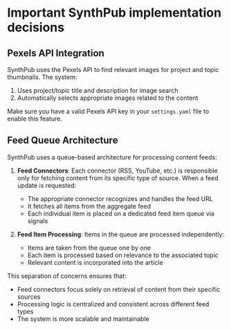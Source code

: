 # Important SynthPub implementation decisions

## Pexels API Integration

SynthPub uses the Pexels API to find relevant images for project and topic thumbnails. The system:

1. Uses project/topic title and description for image search
2. Automatically selects appropriate images related to the content

Make sure you have a valid Pexels API key in your `settings.yaml` file to enable this feature.

## Feed Queue Architecture

SynthPub uses a queue-based architecture for processing content feeds:

1. **Feed Connectors**: Each connector (RSS, YouTube, etc.) is responsible only for fetching content from its specific type of source. When a feed update is requested:
   - The appropriate connector recognizes and handles the feed URL
   - It fetches all items from the aggregate feed
   - Each individual item is placed on a dedicated feed item queue via signals

2. **Feed Item Processing**: Items in the queue are processed independently:
   - Items are taken from the queue one by one
   - Each item is processed based on relevance to the associated topic
   - Relevant content is incorporated into the article
   
This separation of concerns ensures that:
- Feed connectors focus solely on retrieval of content from their specific sources
- Processing logic is centralized and consistent across different feed types
- The system is more scalable and maintainable